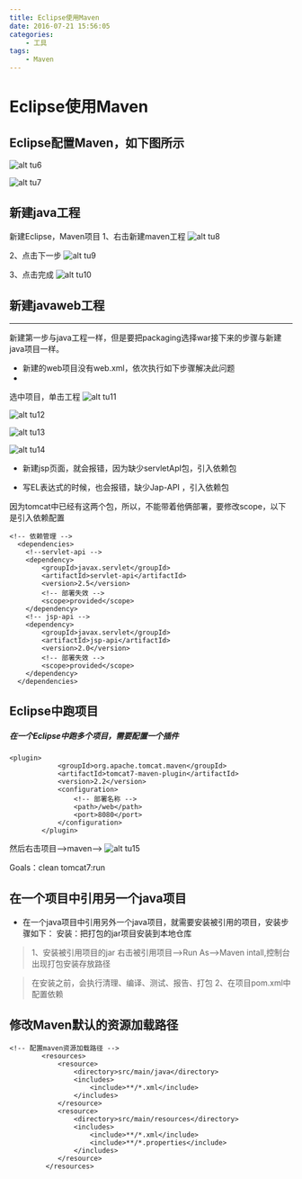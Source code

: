 ```yaml
---
title: Eclipse使用Maven
date: 2016-07-21 15:56:05
categories:
	- 工具
tags:
	- Maven
---
```

# Eclipse使用Maven
## Eclipse配置Maven，如下图所示

<!-- more -->
![alt tu6][maven6]

[maven6]: /img/maven6.png "Eclipse使用"
![alt tu7][maven7]

[maven7]: /img/maven7.png "Eclipse使用"
## 新建java工程
新建Eclipse，Maven项目
1、右击新建maven工程
![alt tu8][maven8]

[maven8]: /img/maven8.png "Eclipse使用"
2、点击下一步
![alt tu9][maven9]

[maven9]: /img/maven9.png "Eclipse使用"
3、点击完成
![alt tu10][maven10]

[maven10]: /img/maven10.png "Eclipse使用"
## 新建javaweb工程

---
新建第一步与java工程一样，但是要把packaging选择war接下来的步骤与新建java项目一样。

- 新建的web项目没有web.xml，依次执行如下步骤解决此问题
- 
选中项目，单击工程
![alt tu11][maven11]

[maven11]: /img/maven11.png "Eclipse使用"

![alt tu12][maven12]

[maven12]: /img/maven12.png "Eclipse使用"

![alt tu13][maven13]

[maven13]: /img/maven13.png "Eclipse使用"
![alt tu14][maven14]

[maven14]: /img/maven14.png "Eclipse使用"


- 新建jsp页面，就会报错，因为缺少servletApI包，引入依赖包
 
- 写EL表达式的时候，也会报错，缺少Jap-API ，引入依赖包
 
因为tomcat中已经有这两个包，所以，不能带着他俩部署，要修改scope，以下是引入依赖配置

```
<!-- 依赖管理 -->
  <dependencies>
  	<!--servlet-api -->
	<dependency>
	    <groupId>javax.servlet</groupId>
	    <artifactId>servlet-api</artifactId>
	    <version>2.5</version>
	    <!-- 部署失效 -->
	    <scope>provided</scope>
	</dependency>
	<!-- jsp-api -->
	<dependency>
	    <groupId>javax.servlet</groupId>
	    <artifactId>jsp-api</artifactId>
	    <version>2.0</version>
	    <!-- 部署失效 -->
	    <scope>provided</scope>
	</dependency>
  </dependencies>
```
## Eclipse中跑项目
##### 在一个Eclipse中跑多个项目，需要配置一个插件

```
<plugin>
			<groupId>org.apache.tomcat.maven</groupId>
			<artifactId>tomcat7-maven-plugin</artifactId>
			<version>2.2</version> 
			<configuration>
				<!-- 部署名称 -->
				<path>/web</path>
				<port>8080</port>
			</configuration>
		</plugin>
```

然后右击项目-->maven-->
![alt tu15][maven15]

[maven15]: /img/maven15.png "Eclipse使用"
Goals：clean tomcat7:run


## 在一个项目中引用另一个java项目
- 在一个java项目中引用另外一个java项目，就需要安装被引用的项目，安装步骤如下：
安装：把打包的jar项目安装到本地仓库

> 1、安装被引用项目的jar
右击被引用项目-->Run As-->Maven intall,控制台出现打包安装存放路径

> 在安装之前，会执行清理、编译、测试、报告、打包
> 2、在项目pom.xml中配置依赖


## 修改Maven默认的资源加载路径

```
<!-- 配置maven资源加载路径 -->
  		<resources>
			<resource>
				<directory>src/main/java</directory>
				<includes>
					<include>**/*.xml</include>
				</includes>
			</resource>
			<resource>
				<directory>src/main/resources</directory>
				<includes>
					<include>**/*.xml</include>
					<include>**/*.properties</include>
				</includes>
			</resource>
	     </resources>
```
